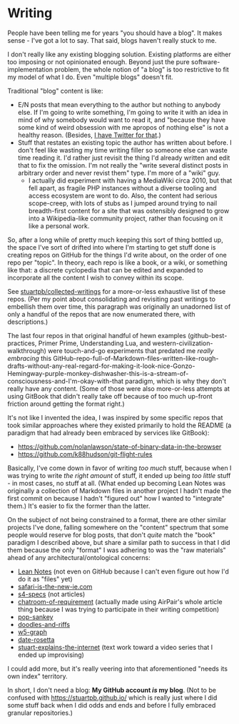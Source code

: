 # Writing

People have been telling me for years "you should have a blog". It makes sense - I've got a lot to say. That said, blogs haven't really stuck to me.

I don't really like any existing blogging solution. Existing platforms are either too imposing or not opinionated enough. Beyond just the pure software-implementation problem, the whole notion of "a blog" is too restrictive to fit my model of what I do. Even "multiple blogs" doesn't fit.

Traditional "blog" content is like:

- E/N posts that mean everything to the author but nothing to anybody else. If I'm going to write something, I'm going to write it with an idea in mind of why somebody would want to read it, and "because they have some kind of weird obsession with me apropos of nothing else" is not a healthy reason. (Besides, [I have Twitter for that](https://twitter.com/stuartpb).)
- Stuff that restates an existing topic the author has written about before. I don't feel like wasting my time writing filler so someone else can waste time reading it. I'd rather just revisit the thing I'd already written and edit that to fix the omission. I'm not really the "write several distinct posts in arbitrary order and never revist them" type. I'm more of a "wiki" guy.
  - I actually did experiment with having a MediaWiki circa 2010, but that fell apart, as fragile PHP instances without a diverse tooling and access ecosystem are wont to do. Also, the content had serious scope-creep, with lots of stubs as I jumped around trying to nail breadth-first content for a site that was ostensibly designed to grow into a Wikipedia-like community project, rather than focusing on it like a personal work.

So, after a long while of pretty much keeping this sort of thing bottled up, the space I've sort of drifted into where I'm starting to get stuff done is creating repos on GitHub for the things I'd write about, on the order of one repo per "topic". In theory, each repo is like a book, or a wiki, or something like that: a discrete cyclopedia that can be edited and expanded to incorporate all the content I wish to convey within its scope.

See [stuartpb/collected-writings](https://github.com/stuartpb/collected-writings/blob/master/README.md) for a more-or-less exhaustive list of these repos. (Per my point about consolidating and revisiting past writings to embellish them over time, this paragraph was originally an unadorned list of only a handful of the repos that are now enumerated there, with descriptions.)

The last four repos in that original handful of hewn examples (github-best-practices, Primer Prime, Understanding Lua, and western-civilization-walkthrough) were touch-and-go experiments that predated me *really embracing* this GitHub-repo-full-of-Markdown-files-written-like-rough-drafts-without-any-real-regard-for-making-it-look-nice-Gonzo-Hemingway-purple-monkey-dishwasher-this-is-a-stream-of-consciousness-and-I'm-okay-with-that paradigm, which is why they don't really have any content. (Some of those were also more-or-less attempts at using GitBook that didn't really take off because of too much up-front friction around getting the format right.)

It's not like I invented the idea, I was inspired by some specific repos that took similar approaches where they existed primarily to hold the README (a paradigm that had already been embraced by services like GitBook):

- https://github.com/nolanlawson/state-of-binary-data-in-the-browser
- https://github.com/k88hudson/git-flight-rules

Basically, I've come down in favor of writing *too much* stuff, because when I was trying to write *the right amount* of stuff, it ended up being *too little* stuff - in most cases, no stuff at all. (What ended up becoming Lean Notes was originally a collection of Markdown files in another project I hadn't made the first commit on because I hadn't "figured out" how I wanted to "integrate" them.) It's easier to fix the former than the latter.

On the subject of not being constrained to a format, there are other similar projects I've done, falling somewhere on the "content" spectrum that some people would reserve for blog posts, that don't *quite* match the "book" paradigm I described above, but share a similar path to success in that I did them because the only "format" I was adhering to was the "raw materials" ahead of any architectural/ontological concerns:

- [Lean Notes][] (not even on GitHub because I can't even figure out how I'd do it as "files" yet)
- [safari-is-the-new-ie.com][]
- [s4-specs][] (not articles)
- [chatroom-of-requirement][] (actually made using AirPair's whole article thing because I was trying to participate in their writing competition)
- [pop-sankey][]
- [doodles-and-riffs][]
- [w5-graph][]
- [date-rosetta][]
- [stuart-explains-the-internet][] (text work toward a video series that I ended up improvising)

[Lean Notes]: http://www.leannotes.com/
[safari-is-the-new-ie.com]: https://www.safari-is-the-new-ie.com/
[s4-specs]: https://github.com/stuartpb/s4-specs
[chatroom-of-requirement]: https://github.com/stuartpb/chatroom-of-requirement
[pop-sankey]: https://github.com/stuartpb/pop-sankey
[doodles-and-riffs]: https://github.com/stuartpb/doodles-and-riffs
[w5-graph]: https://github.com/stuartpb/w5-graph
[date-rosetta]: https://github.com/stuartpb/date-rosetta
[stuart-explains-the-internet]: https://github.com/stuartpb/stuart-explains-the-internet

I could add more, but it's really veering into that aforementioned "needs its own index" territory.

In short, I don't need a blog: **My GitHub account _is_ my blog**. (Not to be confused with https://stuartpb.github.io/ which is really just where I did some stuff back when I did odds and ends and before I fully embraced granular repositories.)
